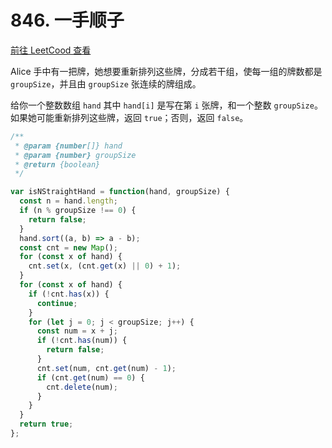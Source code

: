 # 846. 一手顺子

[前往 LeetCood 查看](https://leetcode-cn.com/problems/hand-of-straights)

Alice 手中有一把牌，她想要重新排列这些牌，分成若干组，使每一组的牌数都是 `groupSize`，并且由 `groupSize` 张连续的牌组成。

给你一个整数数组 `hand` 其中 `hand[i]` 是写在第 `i` 张牌，和一个整数 `groupSize`。如果她可能重新排列这些牌，返回 `true`；否则，返回 `false`。


``` js
/**
 * @param {number[]} hand
 * @param {number} groupSize
 * @return {boolean}
 */

var isNStraightHand = function(hand, groupSize) {
  const n = hand.length;
  if (n % groupSize !== 0) {
    return false;
  }
  hand.sort((a, b) => a - b);
  const cnt = new Map();
  for (const x of hand) {
    cnt.set(x, (cnt.get(x) || 0) + 1);
  }
  for (const x of hand) {
    if (!cnt.has(x)) {
      continue;
    }
    for (let j = 0; j < groupSize; j++) {
      const num = x + j;
      if (!cnt.has(num)) {
        return false;
      }
      cnt.set(num, cnt.get(num) - 1);
      if (cnt.get(num) == 0) {
        cnt.delete(num);
      }
    }
  }
  return true;
};
```
